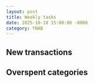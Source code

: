 ```yaml
---
layout: post
title: Weekly tasks
date: 2025-10-18 15:00:00 -0000
category: YNAB
---
```


## New transactions



## Overspent categories
